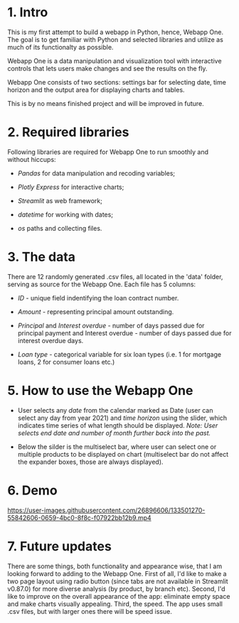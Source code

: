 # 1. Intro
This is my first attempt to build a webapp in Python, hence, Webapp One. The goal is to get familiar with Python and selected libraries and utilize as much of its functionalty as possible.

Webapp One is a data manipulation and visualization tool with interactive controls that lets users make changes and see the results on the fly.

Webapp One consists of two sections: settings bar for selecting date, time horizon and the output area for displaying charts and tables.

This is by no means finished project and will be improved in future.

# 2. Required libraries
Following libraries are required for Webapp One to run smoothly and without hiccups:

* *Pandas* for data manipulation and recoding variables;

* *Plotly Express* for interactive charts;

* *Streamlit* as web framework;

* *datetime* for working with dates;

* *os* paths and collecting files.

# 3. The data
There are 12 randomly generated .csv files, all located in the 'data' folder, serving as source for the Webapp One. Each file has 5 columns:

* *ID* - unique field indentifying the loan contract number.

* *Amount* - representing principal amount outstanding.

* *Principal* and *Interest overdue* - number of days passed due for principal payment and Interest overdue - number of days passed due for interest overdue days.

* *Loan type* - categorical variable for six loan types (i.e. 1 for mortgage loans, 2 for consumer loans etc.)


# 5. How to use the Webapp One
* User selects any *date* from the calendar marked as Date (user can select any day from year 2021) and *time horizon* using the slider, which indicates time series of what length should be displayed. *Note: User selects end date and number of month further back into the past.*

* Below the silder is the multiselect bar, where user can select one or multiple products to be displayed on chart (multiselect bar do not affect the expander boxes, those are always displayed).

# 6. Demo
https://user-images.githubusercontent.com/26896606/133501270-55842606-0659-4bc0-8f8c-f07922bb12b9.mp4

# 7. Future updates
There are some things, both functionality and appearance wise, that I am looking forward to adding to the Webapp One. First of all, I'd like to make a two page layout using radio button (since tabs are not available in Streamlit v0.87.0) for more diverse analysis (by product, by branch etc). Second, I'd like to improve on the overall appearance of the app: eliminate empty space and make charts visually appealing. Third, the speed. The app uses small .csv files, but with larger ones there will be speed issue.
